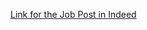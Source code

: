 [Link for the Job Post in Indeed](https://de.indeed.com/jobs?q=data+analyst&l=&from=searchOnHP&vjk=56491911905179b8)
